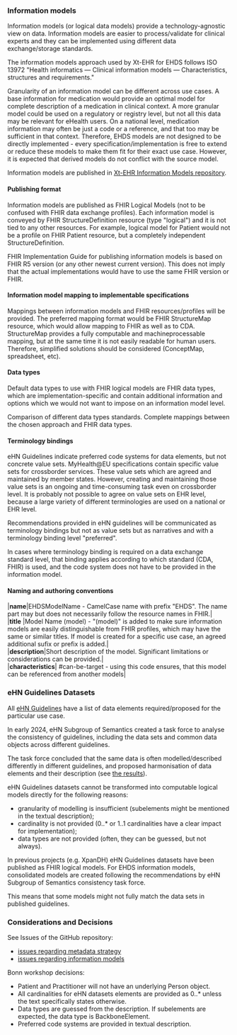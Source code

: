 ### Information models

Information models (or logical data models) provide a technology-agnostic view on data. Information models are easier to process/validate for clinical experts and they can be implemented using different data exchange/storage standards.  

The information models approach used by Xt-EHR for EHDS follows ISO 13972 "Health informatics — Clinical information models — Characteristics, structures and requirements."  

Granularity of an information model can be different across use cases. A base information for medication would provide an optimal model for complete description of a medication in clinical context. A more granular model could be used on a regulatory or registry level, but not all this data may be relevant for eHealth users. On a national level, medication information may often be just a code or a reference, and that too may be sufficient in that context. Therefore, EHDS models are not designed to be directly implemented - every specification/implementation is free to extend or reduce these models to make them fit for their exact use case. However, it is expected that derived models do not conflict with the source model.

Information models are published in [Xt-EHR Information Models repository](https://build.fhir.org/ig/Xt-EHR/xt-ehr-common/artifacts.html).

#### Publishing format

Information models are published as FHIR Logical Models (not to be confused with FHIR data exchange profiles). Each information model is conveyed by FHIR StructureDefinition resource (type "logical") and it is not tied to any other resources. For example, logical model for Patient would not be a profile on FHIR Patient resource, but a completely independent StructureDefinition.

FHIR Implementation Guide for publishing information models is based on FHIR R5 version (or any other newest current version). This does not imply that the actual implementations would have to use the same FHIR version or FHIR.

#### Information model mapping to implementable specifications

Mappings between information models and FHIR resources/profiles will be provided. 
The preferred mapping format would be FHIR StructureMap resource, which would allow mapping to FHIR as well as to CDA. StructureMap provides a fully computable and machineprocessable mapping, but at the same time it is not easily readable for human users. Therefore, simplified solutions should be considered (ConceptMap, spreadsheet, etc).


#### Data types
Default data types to use with FHIR logical models are FHIR data types, which are implementation-specific and contain additional information and options which we would not want to impose on an information model level.  

Comparison of different data types standards.
Complete mappings between the chosen approach and FHIR data types.

#### Terminology bindings

eHN Guidelines indicate preferred code systems for data elements, but not concrete value sets. MyHealth@EU specifications contain specific value sets for crossborder services. These value sets which are agreed and maintained by member states. However, creating and maintaining those value sets is an ongoing and time-consuming task even on crossborder level. It is probably not possible to agree on value sets on EHR level, because a large variety of different terminologies are used on a national or EHR level.  

Recommendations provided in eHN guidelines will be communicated as terminology bindings but not as value sets but as narratives and with a terminology binding level "preferred".  

In cases where terminology binding is required on a data exchange standard level, that binding applies according to which standard (CDA, FHIR) is used, and the code system does not have to be provided in the information model.  

#### Naming and authoring conventions

|**name**|EHDSModelName - CamelCase name with prefix "EHDS". The name part may but does not necessarily follow the resource names in FHIR.|  
|**title** |Model Name (model) - "(model)" is added to make sure information models are easily distinguishable from FHIR profiles, which may have the same or similar titles. If model is created for a specific use case, an agreed additional sufix or prefix is added.|  
|**description**|Short description of the model. Significant limitations or considerations can be provided.|  
|**characteristics**| #can-be-target - using this code ensures, that this model can be referenced from another models|  



### eHN Guidelines Datasets

All [eHN Guidelines](https://health.ec.europa.eu/ehealth-digital-health-and-care/eu-cooperation/ehealth-network_en#ehealth-network-guidelines) have a list of data elements required/proposed for the particular use case.  

In early 2024, eHN Subgroup of Semantics created a task force to analyse the consistency of guidelines, including the data sets and common data objects across different guidelines.  

The task force concluded that the same data is often modelled/described differently in different guidelines, and proposed harmonisation of data elements and their description (see [the results](https://docs.google.com/spreadsheets/d/1JGA4xk68xdCC8qOQlu4SXiMYFftoT_fJAENBIZK1bis/edit?gid=1521819365#gid=1521819365)).

eHN Guidelines datasets cannot be transformed into computable logical models directly for the following reasons:  
- granularity of modelling is insufficient (subelements might be mentioned in the textual description);  
- cardinality is not provided (0..* or 1..1 cardinalities have a clear impact for implementation);  
- data types are not provided (often, they can be guessed, but not always).   

In previous projects (e.g. XpanDH) eHN Guidelines datasets have been published as FHIR logical models. For EHDS information models, consolidated models are created following the recommendations by eHN Subgroup of Semantics consistency task force.  

This means that some models might not fully match the data sets in published guidelines.


### Considerations and Decisions

See Issues of the GitHub repository:
- [issues regarding metadata strategy](https://github.com/Xt-EHR/xt-ehr-metadata/issues)  
- [issues regarding information models](https://github.com/Xt-EHR/xt-ehr-common/issues)

Bonn workshop decisions:
- Patient and Practitioner will not have an underlying Person object.
- All cardinalities for eHN datasets elements are provided as 0..* unless the text specifically states otherwise.
- Data types are guessed from the description. If subelements are expected, the data type is BackboneElement.
- Preferred code systems are provided in textual description.
